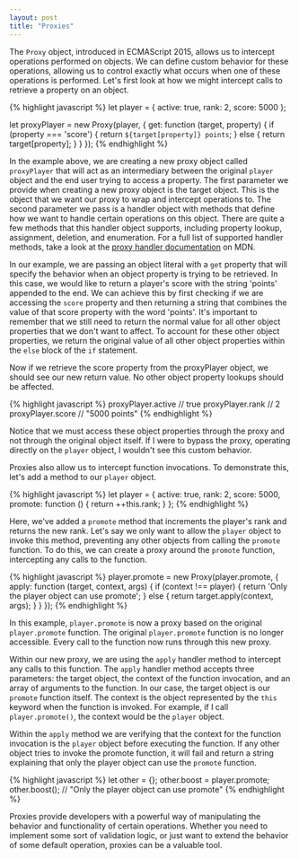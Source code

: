 ```yaml
---
layout: post
title: "Proxies"
---
```


The `Proxy` object, introduced in ECMAScript 2015, allows us to intercept operations performed on objects. We can define custom behavior for these operations, allowing us to control exactly what occurs when one of these operations is performed. Let's first look at how we might intercept calls to retrieve a property on an object.

{% highlight javascript %}
let player = {
  active: true,
  rank: 2,
  score: 5000
};

let proxyPlayer = new Proxy(player, {
  get: function (target, property) {
    if (property === 'score') {
      return `${target[property]} points`;
    } else {
      return target[property];
    }
  }
});
{% endhighlight %}

In the example above, we are creating a new proxy object called `proxyPlayer` that will act as an intermediary between the original `player` object and the end user trying to access a property. The first parameter we provide when creating a new proxy object is the target object. This is the object that we want our proxy to wrap and intercept operations to. The second parameter we pass is a handler object with methods that define how we want to handle certain operations on this object. There are quite a few methods that this handler object supports, including property lookup, assignment, deletion, and enumeration. For a full list of supported handler methods, take a look at the [proxy handler documentation][proxy-handler] on MDN.

In our example, we are passing an object literal with a `get` property that will specify the behavior when an object property is trying to be retrieved. In this case, we would like to return a player's score with the string 'points' appended to the end. We can achieve this by first checking if we are accessing the `score` property and then returning a string that combines the value of that score property with the word 'points'. It's important to remember that we still need to return the normal value for all other object properties that we don't want to affect. To account for these other object properties, we return the original value of all other object properties within the `else` block of the `if` statement.

Now if we retrieve the score property from the proxyPlayer object, we should see our new return value. No other object property lookups should be affected.

{% highlight javascript %}
proxyPlayer.active // true
proxyPlayer.rank // 2
proxyPlayer.score // "5000 points"
{% endhighlight %}

Notice that we must access these object properties through the proxy and not through the original object itself. If I were to bypass the proxy, operating directly on the `player` object, I wouldn't see this custom behavior.

Proxies also allow us to intercept function invocations. To demonstrate this, let's add a method to our `player` object.

{% highlight javascript %}
let player = {
  active: true,
  rank: 2,
  score: 5000,
  promote: function () {
    return ++this.rank;
  }
};
{% endhighlight %}

Here, we've added a `promote` method that increments the player's rank and returns the new rank. Let's say we only want to allow the `player` object to invoke this method, preventing any other objects from calling the `promote` function. To do this, we can create a proxy around the `promote` function, intercepting any calls to the function.

{% highlight javascript %}
player.promote = new Proxy(player.promote, {
  apply: function (target, context, args) {
    if (context !== player) {
      return 'Only the player object can use promote';
    } else {
      return target.apply(context, args);
    }
  }
});
{% endhighlight %}

In this example, `player.promote` is now a proxy based on the original `player.promote` function. The original `player.promote` function is no longer accessible. Every call to the function now runs through this new proxy.

Within our new proxy, we are using the `apply` handler method to intercept any calls to this function. The `apply` handler method accepts three parameters: the target object, the context of the function invocation, and an array of arguments to the function. In our case, the target object is our `promote` function itself. The context is the object represented by the `this` keyword when the function is invoked. For example, if I call `player.promote()`, the context would be the `player` object.

Within the `apply` method we are verifying that the context for the function invocation is the `player` object before executing the function. If any other object tries to invoke the promote function, it will fail and return a string explaining that only the player object can use the `promote` function.

{% highlight javascript %}
let other = {};
other.boost = player.promote;
other.boost(); // "Only the player object can use promote"
{% endhighlight %}

Proxies provide developers with a powerful way of manipulating the behavior and functionality of certain operations. Whether you need to implement some sort of validation logic, or just want to extend the behavior of some default operation, proxies can be a valuable tool.

[proxy-handler]: https://developer.mozilla.org/en-US/docs/Web/JavaScript/Reference/Global_Objects/Proxy/handler
